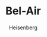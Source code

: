 ---
layout: post
author: Heisenberg
category: Séries
post_date: 2022-05-24
post_modified: 2022-05-24
title: Bel-Air
description: 'Situado na América moderna, a série oferece uma nova e dramática visão da jornada de mudança de vida de Will, das ruas do oeste da Filadélfia às mansões fechadas de Bel-Air. Deixando para trás a única casa que ele já conheceu por uma segunda chance em um lugar desconhecido, Will vê sua vida virar de cabeça para baixo ao encontrar novos desafios e preconceitos em um mundo de riqueza e aspiração.'
poster_path: /8Qcjj6WikAVPGoRjrV1oMYcEcGw.jpg
tmdb_id: 107365
imdb_id: tt12878838
runtime: 51
release_date: 2022
genres:
  - Drama
casts:
  - Jabari Banks
  - Adrian Holmes
  - Cassandra Freeman
  - Jimmy Akingbola
  - Olly Sholotan
  - Coco Jones
crews:
  - Andy Borowitz
  - Susan Borowitz
trailer: b_8ybgUhMiM
certification: 16
adult: false
vote_average: 7.5
vote_count: 71
qualitys:
  - 1080p
  - 720p
audios:
  - Dual Áudio
  - Português
  - Inglês
extensions:
  - mkv
  - mp4
---